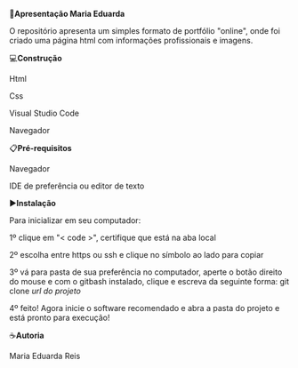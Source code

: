 🎯**Apresentação Maria Eduarda**

O repositório apresenta um simples formato de portfólio "online", onde foi 
criado uma página html com informações profissionais e imagens.

💻**Construção**

Html

Css

Visual Studio Code

Navegador

📋**Pré-requisitos**

Navegador 

IDE de preferência ou editor de texto

▶️**Instalação**

Para inicializar em seu computador:

1º clique em "< code >", certifique que está na aba local

2º escolha entre https ou ssh e clique no símbolo ao lado para copiar

3º vá para pasta de sua preferência no computador, aperte o botão direito do mouse e com o gitbash
instalado, clique e escreva da seguinte forma: git clone *url do projeto*

4º feito! Agora inicie o software recomendado e abra a pasta do projeto e está pronto para execução!

☕**Autoria**

Maria Eduarda Reis


